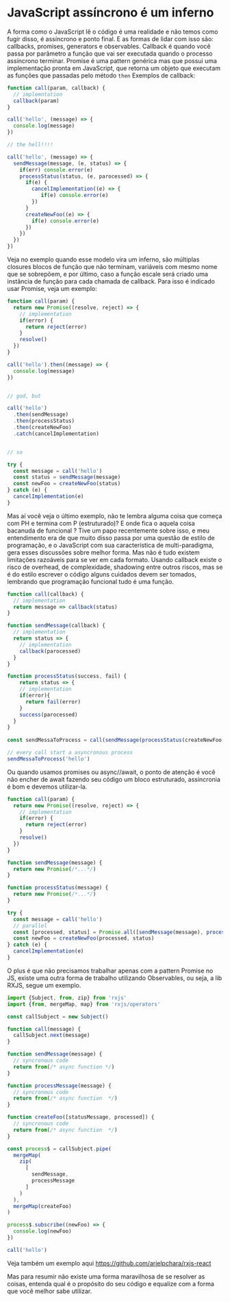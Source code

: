 # JavaScript assíncrono é um inferno
A forma como o JavaScript lê o código é uma realidade e não temos como fugir disso, é assíncrono e ponto final.
E as formas de lidar com isso são: callbacks, promises, generators e observables.
Callback é quando você passa por parâmetro a função que vai ser executada quando o processo assíncrono terminar.
Promise é uma pattern genérica mas que possui uma implementação pronta em JavaScript, que retorna um objeto que executam as funções que passadas pelo método `then`
Exemplos de callback:


```js
function call(param, callback) {
  // implemntation
  callback(param)
}

call('hello', (message) => {
  console.log(message)
})

// the hell!!!!

call('hello', (message) => {
  sendMessage(message, (e, status) => {
    if(err) console.error(e)
    processStatus(status, (e, parocessed) => {
      if(e) {
        cancelImplementation((e) => {
           if(e) console.error(e)
        })
      }
      createNewFoo((e) => {
        if(e) console.error(e)
      })
    })
  })
})
```

Veja no exemplo quando esse modelo vira um inferno, são múltiplas closures blocos de função que não terminam, variáveis com mesmo nome que se sobrepõem, e por último, caso a função escale será criado uma instância de função para cada chamada de callback.
Para isso é indicado usar Promise, veja um exemplo:

```js
function call(param) {
  return new Promise((resolve, reject) => {
    // implementation
    if(error) {
      return reject(error)
    }
    resolve()
  })
}

call('hello').then((message) => {
  console.log(message)
})


// god, but

call('hello')
  .then(sendMessage)
  .then(processStatus)
  .then(createNewFoo)
  .catch(cancelImplementation)


// so

try {
  const message = call('hello')
  const status = sendMessage(message)
  const newFoo = createNewFoo(status)
} catch (e) {
  cancelImplementation(e)
}
```

Mas aí você veja o último exemplo, não te lembra alguma coisa que começa com PH e termina com P (estruturado)?
E onde fica o aquela coisa bacanuda de funcional ?
Tive um papo recentemente sobre isso, e meu entendimento era de que muito disso passa por uma questão de estilo de programação, e o JavaScript com sua característica de multi-paradigma, gera esses discussões sobre melhor forma.
Mas não é tudo existem limitações razoáveis para se ver em cada formato.
Usando callback existe o risco de overhead, de complexidade, shadowing entre outros riscos, mas se é do estilo escrever o código alguns cuidados devem ser tomados, lembrando que programação funcional tudo é uma função.

```js
function call(callback) {
  // implementation
  return message => callback(status)
}

function sendMessage(callback) {
  // implementation
  return status => {
    // implementation
    callback(parocessed)
  }
} 

function processStatus(success, fail) {
    return status => {
    // implementation
    if(error){
      return fail(error)
    }
    success(parocessed)
  }
}
  
const sendMessaToProcess = call(sendMessage(processStatus(createNewFoo, cancelImplementation))

// every call start a asyncronous process
sendMessaToProcess('hello')
```

Ou quando usamos promises ou async//await, o ponto de atenção é você não encher de await fazendo seu código um bloco estruturado, assincronia é bom e devemos utilizar-la.

```js
function call(param) {
  return new Promise((resolve, reject) => {
    // implementation
    if(error) {
      return reject(error)
    }
    resolve()
  })
}

function sendMessage(message) {
  return new Promise(/*...*/)
}

function processStatus(message) {
  return new Promise(/*...*/)
}

try {
  const message = call('hello')
  // parallel
  const [processed, status] = Promise.all([sendMessage(message), processStatus(message)])
  const newFoo = createNewFoo(processed, status)
} catch (e) {
  cancelImplementation(e)
}
```

O plus é que não precisamos trabalhar apenas com a pattern Promise no JS, existe uma outra forma de trabalho utilizando Observables, ou seja, a lib RXJS, segue um exemplo.

```js
import {Subject, from, zip} from 'rxjs'
import {from, mergeMap, map} from 'rxjs/operators'

const callSubject = new Subject()

function call(message) {
  callSubject.next(message)
}

function sendMessage(message) {
  // syncronous code
  return from(/* async function */)
}

function processMessage(message) {
  // syncronous code
  return from(/* async function  */)
}

function createFoo([statusMessage, processed]) {
  // syncronous code
  return from(/* async function  */)
}

const process$ = callSubject.pipe(
  mergeMap(
    zip(
      [
        sendMessage,
        processMessage
      ]
    )
  ),
  mergeMap(createFoo)
)

process$.subscribe((newFoo) => {
  console.log(newFoo)
})

call('hello')
```

Veja também um exemplo aqui https://github.com/arielpchara/rxjs-react

Mas para resumir não existe uma forma maravilhosa de se resolver as coisas, entenda qual é o propósito do seu código e equalize com a forma que você melhor sabe utilizar.

